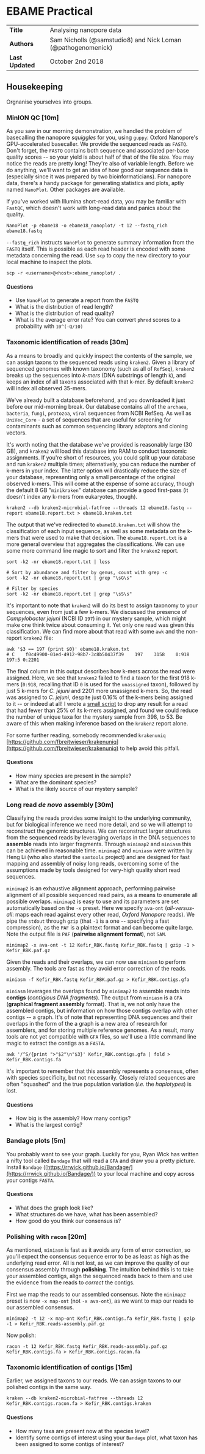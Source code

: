 # EBAME Practical

|||
|---|-----|
|**Title**| Analysing nanopore data |
|**Authors**| Sam Nicholls (@samstudio8) and Nick Loman (@pathogenomenick) |
|**Last Updated** | October 2nd 2018 |

## Housekeeping
Orgnanise yourselves into groups.

### MinION QC [10m]
As you saw in our morning demonstration, we handled the problem of basecalling the nanopore *squiggles* for you, using `guppy`: Oxford Nanopore's GPU-accelerated basecaller.
We provide the sequenced reads as `FASTQ`.
Don't forget, the `FASTQ` contains both sequence and associated per-base quality scores -- so your yield is about half of that of the file size. You may notice the reads are pretty long! They're also of variable length.
Before we do anything, we'll want to get an idea of how good our sequence data is (especially since it was prepared by two bioinformaticians).
For nanopore data, there's a handy package for generating statistics and plots, aptly named `NanoPlot`. Other packages are available.

If you've worked with Illumina short-read data, you may be familiar with `FastQC`, which doesn't work with long-read data and panics about the quality.

```
NanoPlot -p ebame18 -o ebame18_nanoplot/ -t 12 --fastq_rich ebame18.fastq
```

`--fastq_rich` instructs `NanoPlot` to generate summary information from the `FASTQ` itself.
This is possible as each read header is encoded with some metadata concerning the read.
Use `scp` to copy the new directory to your local machine to inspect the plots.

```
scp -r <username>@<host>:ebame_nanoplot/ .
```

#### Questions
  - Use `NanoPlot` to generate a report from the `FASTQ`
  - What is the distribution of read length?
  - What is the distribution of read quality?
  - What is the average error rate? You can convert `phred` scores to a probability with `10^(-Q/10)`

### Taxonomic identification of reads [30m]
As a means to broadly and quickly inspect the contents of the sample, we can assign taxons to the sequenced reads using `kraken2`. Given a library of sequenced genomes with known taxonomy (such as all of `RefSeq`), `kraken2` breaks up the sequences into *k-mers* (DNA substrings of length `k`), and keeps an index of all taxons associated with that k-mer.
By default `kraken2` will index all observed 35-mers.

We've already built a database beforehand, and you downloaded it just before our mid-morning break. Our database contains all of the `archaea`, `bacteria`, `fungi`, `protozoa`, `viral` sequences from NCBI RefSeq. As well as `UniVec_Core` - a set of sequences that are useful for screening for contaminants such as common sequencing library adaptors and cloning vectors.

It's worth noting that the database we've provided is reasonably large (30 GB), and `kraken2` will load this database into RAM to conduct taxonomic assignments.
If you're short of resources, you could split up your database and run `kraken2` multiple times; alternatively, you can reduce the number of k-mers in your index.
The latter option will drastically reduce the size of your database, representing only a small percentage of the original observed k-mers.
This will come at the expense of some accuracy, though the default 8 GB "`minikraken`" database can provide a good first-pass (it doesn't index any k-mers from eukaryotes, though).

```
kraken2 --db kraken2-microbial-fatfree --threads 12 ebame18.fastq --report ebame18.report.txt > ebame18.kraken.txt
```

The output that we've redirected to `ebame18.kraken.txt` will show the classification of each input sequence, as well as some metadata on the k-mers that were used to make that decision.
The `ebame18.report.txt` is a more general overview that aggregates the classifications.
We can use some more command line magic to sort and filter the `kraken2` report.

```
sort -k2 -nr ebame18.report.txt | less

# Sort by abundance and filter by genus, count with grep -c
sort -k2 -nr ebame18.report.txt | grep "\sG\s"

# Filter by species
sort -k2 -nr ebame18.report.txt | grep "\sS\s"
```

It's important to note that `kraken2` will do its best to assign taxonomy to your sequences, even from just a few k-mers.
We discussed the presence of *Campylobacter jejuni* (NCBI ID `197`) in our mystery sample, which might make one think twice about consuming it. Yet only one read was given this classification.
We can find more about that read with some `awk` and the non-report `kraken2` file:

```
awk '$3 == 197 {print $0}' ebame18.kraken.txt
# C    f0c49900-01ed-4912-98b7-3c8b50437f39    197    3158    0:918 197:5 0:2201
```
The final column in this output describes how k-mers across the read were assigned.
Here, we see that `kraken2` failed to find a taxon for the first 918 k-mers (`0:918`, recalling that ID `0` is used for the `unassigned` taxon), followed by just 5 k-mers for *C. jejuni* and 2201 more unassigned k-mers.
So, the read was assigned to *C. jejuni*, despite just 0.16% of the k-mers being assigned to it  -- or indeed at all!
I wrote a [small script](https://gist.github.com/SamStudio8/138fd1df9a215e87da3b917e6e564fe8) to drop any result for a read that had fewer than 25% of its k-mers assigned, and found we could reduce the number of unique taxa for the mystery sample from 398, to 53.
Be aware of this when making inference based on the `kraken2` report alone.

For some further reading, somebody recommended `krakenuniq` [https://github.com/fbreitwieser/krakenuniq](https://github.com/fbreitwieser/krakenuniq) to help avoid this pitfall.

#### Questions
  - How many species are present in the sample?
  - What are the dominant species?
  - What is the likely source of our mystery sample?


### Long read *de novo* assembly [30m]
Classifying the reads provides some insight to the underlying community, but for biological inference we need more detail, and so we will attempt to reconstruct the genomic structures.
We can reconstruct larger structures from the sequenced reads by leveraging overlaps in the DNA sequences to **assemble** reads into larger fragments. Through `minimap2` and `miniasm` this can be achieved in reasonable time.
`minimap2` and `miniasm` were written by Heng Li (who also started the `samtools` project) and are designed for fast mapping and assembly of noisy long reads, overcoming some of the assumptions made by tools designed for very-high quality short read sequences.

`minimap2` is an exhaustive alignment approach, performing pairwise alignment of all possible sequenced read pairs, as a means to enumerate all possible overlaps.
`minimap2` is easy to use and its parameters are set automatically based on the `-x` preset. Here we specify `ava-ont` (*all-versus-all*: maps each read against every other read, *Oxford Nanopore* reads).
We pipe the `stdout` through `gzip` (that `-1` is a one -- specifying a fast compression), as the `PAF` is a plaintext format and can become quite large.
Note the output file is `PAF` (**pairwise alignment format**), not `SAM`.

```
minimap2 -x ava-ont -t 12 Kefir_RBK.fastq Kefir_RBK.fastq | gzip -1 > Kefir_RBK.paf.gz
```

Given the reads and their overlaps, we can now use `miniasm` to perform assembly.
The tools are fast as they avoid error correction of the reads.

```
miniasm -f Kefir_RBK.fastq Kefir_RBK.paf.gz > Kefir_RBK.contigs.gfa
```

`miniasm` leverages the overlaps found by `minimap2` to assemble reads into **contigs** (*contigious DNA fragments*).
The output from `miniasm` is a `GFA` (**graphical fragment assembly** format).
That is, we not only have the assembled contigs, but information on how those contigs overlap with other contigs -- a graph.
It's of note that representing DNA sequences and their overlaps in the form of the a graph is a new area of research for assemblers, and for storing multiple reference genomes.
As a result, many tools are not yet compatible with `GFA` files, so we'll use a little command line magic to extract the contigs as a `FASTA`.

```
awk '/^S/{print ">"$2"\n"$3}' Kefir_RBK.contigs.gfa | fold > Kefir_RBK.contigs.fa
```
It's important to remember that this assembly represents a consensus, often with species specificity, but not necessarily.
Closely related sequences are often "squashed" and the true population variation (*i.e.* the *haplotypes*) is lost.

#### Questions
  - How big is the assembly? How many contigs?
  - What is the largest contig?


### Bandage plots [5m]

You probably want to see your graph.
Luckily for you, Ryan Wick has written a nifty tool called `Bandage` that will read a `GFA` and draw you a pretty picture.
Install `Bandage` ([https://rrwick.github.io/Bandage/](https://rrwick.github.io/Bandage/)) to your local machine and copy across your contigs `FASTA`.

#### Questions
  - What does the graph look like?
  - What structures do we have, what has been assembled?
  - How good do you think our consensus is?

### Polishing with `racon` [20m]
As mentioned, `miniasm` is fast as it avoids any form of error correction, so you'll expect the consensus sequence error to be as least as high as the underlying read error.
All is not lost, as we can improve the quality of our consensus assembly through **polishing**.
The intuition behind this is to take your assembled contigs, align the sequenced reads back to them and use the evidence from the reads to *correct* the contigs.

First we map the reads to our assembled consensus.
Note the `minimap2` preset is now `-x map-ont` (not `-x ava-ont`), as we want to map our reads to our assembled consensus.

```
minimap2 -t 12 -x map-ont Kefir_RBK.contigs.fa Kefir_RBK.fastq | gzip -1 > Kefir_RBK.reads-assembly.paf.gz
```

Now polish:
```
racon -t 12 Kefir_RBK.fastq Kefir_RBK.reads-assembly.paf.gz Kefir_RBK.contigs.fa > Kefir_RBK.contigs.racon.fa
```


### Taxonomic identification of contigs [15m]

Earlier, we assigned taxons to our reads.
We can assign taxons to our polished contigs in the same way.

```
kraken --db kraken2-microbial-fatfree --threads 12 Kefir_RBK.contigs.racon.fa > Kefir_RBK.contigs.kraken
```

#### Questions
  - How many taxa are present now at the species level?
  - Identify some contigs of interest using your `Bandage` plot, what taxon has been assigned to some contigs of interest?
